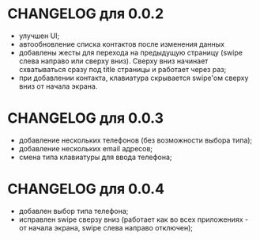 CHANGELOG для 0.0.2
===================

* улучшен UI;
* автообновление списка контактов после изменения данных
* добавлены жесты для перехода на предыдущую страницу (swipe слева направо или сверху вниз). 
  Сверху вниз начинает схватываться сразу под title страницы и работает через раз;
* при добавлении контакта, клавиатура скрывается swipe'ом сверху вниз от начала экрана.

CHANGELOG для 0.0.3
===================

* добавление нескольких телефонов (без возможности выбора типа);
* добавление нескольких email адресов;
* смена типа клавиатуры для ввода телефона;

CHANGELOG для 0.0.4
===================

* добавлен выбор типа телефона;
* исправлен swipe сверзу вниз (работает как во всех приложениях - от начала экрана, swipe слева направо отключен);